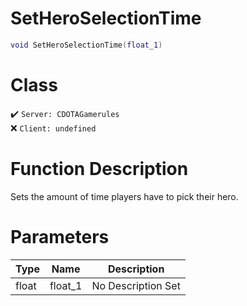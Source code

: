 # SetHeroSelectionTime
```lua
void SetHeroSelectionTime(float_1)
```
# Class
✔️ `Server: CDOTAGamerules`  
❌ `Client: undefined`  

# Function Description
Sets the amount of time players have to pick their hero.
# Parameters
Type|Name|Description
--|--|--
float|float_1|No Description Set
